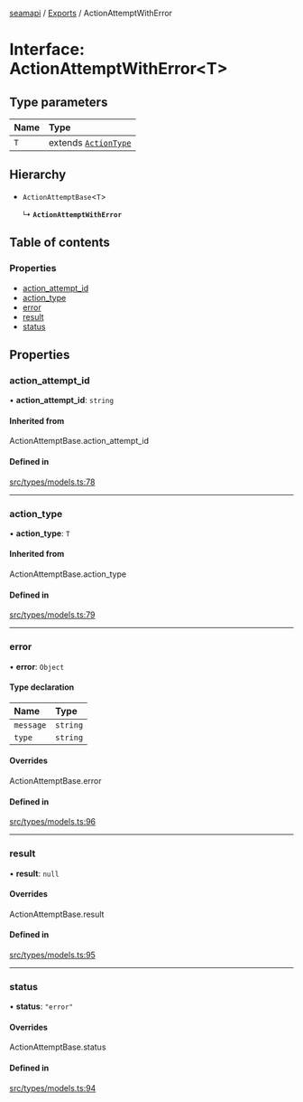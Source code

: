 [seamapi](../README.md) / [Exports](../modules.md) / ActionAttemptWithError

# Interface: ActionAttemptWithError<T\>

## Type parameters

| Name | Type |
| :------ | :------ |
| `T` | extends [`ActionType`](../modules.md#actiontype) |

## Hierarchy

- `ActionAttemptBase`<`T`\>

  ↳ **`ActionAttemptWithError`**

## Table of contents

### Properties

- [action\_attempt\_id](ActionAttemptWithError.md#action_attempt_id)
- [action\_type](ActionAttemptWithError.md#action_type)
- [error](ActionAttemptWithError.md#error)
- [result](ActionAttemptWithError.md#result)
- [status](ActionAttemptWithError.md#status)

## Properties

### action\_attempt\_id

• **action\_attempt\_id**: `string`

#### Inherited from

ActionAttemptBase.action\_attempt\_id

#### Defined in

[src/types/models.ts:78](https://github.com/seamapi/javascript/blob/main/src/types/models.ts#L78)

___

### action\_type

• **action\_type**: `T`

#### Inherited from

ActionAttemptBase.action\_type

#### Defined in

[src/types/models.ts:79](https://github.com/seamapi/javascript/blob/main/src/types/models.ts#L79)

___

### error

• **error**: `Object`

#### Type declaration

| Name | Type |
| :------ | :------ |
| `message` | `string` |
| `type` | `string` |

#### Overrides

ActionAttemptBase.error

#### Defined in

[src/types/models.ts:96](https://github.com/seamapi/javascript/blob/main/src/types/models.ts#L96)

___

### result

• **result**: ``null``

#### Overrides

ActionAttemptBase.result

#### Defined in

[src/types/models.ts:95](https://github.com/seamapi/javascript/blob/main/src/types/models.ts#L95)

___

### status

• **status**: ``"error"``

#### Overrides

ActionAttemptBase.status

#### Defined in

[src/types/models.ts:94](https://github.com/seamapi/javascript/blob/main/src/types/models.ts#L94)
